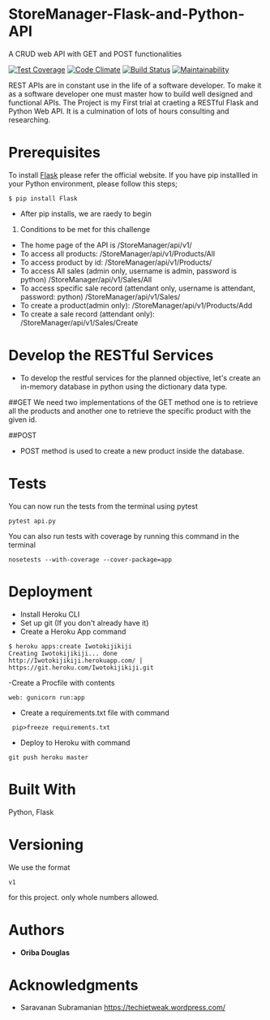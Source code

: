 # StoreManager-Flask-and-Python-API
A CRUD web API with GET and POST functionalities 

[![Test Coverage](https://api.codeclimate.com/v1/badges/a99a88d28ad37a79dbf6/test_coverage)](https://codeclimate.com/github/codeclimate/codeclimate/test_coverage)
[![Code Climate](https://codeclimate.com/github/bearded7/StoreManager-Flask-and-Python-API.svg?branch=develop/badges/gpa.svg)](https://codeclimate.com/github/StoreManager-Flask-and-Python-API.svg?branch=develop)
[![Build Status](https://travis-ci.org/bearded7/StoreManager-Flask-and-Python-API.svg?branch=develop)](https://travis-ci.org/bearded7/StoreManager-Flask-and-Python-API?branch=develop)
[![Maintainability](https://api.codeclimate.com/v1/badges/de3d25a8dafaada7833c/maintainability)](https://codeclimate.com/github/bearded7/StoreManager-Flask-and-Python-API/maintainability)

REST APIs are in constant use in the life of a software developer. To make it as a software developer one must master how to build well designed and  functional APIs.
The Project is my First trial at craeting a RESTful Flask and Python Web API.
It is a culmination of lots of hours consulting and researching.

# Prerequisites

 To install [Flask](http://flask.pocoo.org/) please refer the official website. If you have pip installled in your Python environment, please follow this steps;
```
$ pip install Flask
```
- After pip installs, we are raedy to begin

1. Conditions to be met for this challenge

- The home page of the API is /StoreManager/api/v1/
- To access all products: /StoreManager/api/v1/Products/All
- To access product by id: /StoreManager/api/v1/Products/<productId>
- To access All sales (admin only, username is admin, password is python) /StoreManager/api/v1/Sales/All
- To access specific sale record (attendant only, username is attendant, password: python) /StoreManager/api/v1/Sales/<salesId>
- To create a product(admin only): /StoreManager/api/v1/Products/Add
- To create a sale record (attendant only): /StoreManager/api/v1/Sales/Create


# Develop the RESTful Services

- To develop the restful services for the planned objective, let's create an in-memory database in python using the dictionary data type.

##GET
We need two implementations of the GET method one is to retrieve all the products and another one to retrieve the specific product with the given id.

##POST
- POST method is used to create a new product inside the database.


# Tests

You can now run the tests from the terminal using pytest
```
pytest api.py 
```
You can also run tests with coverage by running this command in the terminal
```
nosetests --with-coverage --cover-package=app
```

# Deployment

- Install Heroku CLI
- Set up git (If you don't already have it)
- Create a Heroku App  command 

```
$ heroku apps:create Iwotokijikiji
Creating Iwotokijikiji... done
http://Iwotokijikiji.herokuapp.com/ | https://git.heroku.com/Iwotokijikiji.git
```

-Create a Procfile with contents 

```
web: gunicorn run:app
```

- Create a requirements.txt file with command 

```
 pip>freeze requirements.txt
```

- Deploy to Heroku with command  

``` 
git push heroku master
```

# Built With

 Python, Flask


# Versioning
  
We use the format   
``` 
v1
```
for this project. only whole numbers allowed. 

# Authors

* **Oriba Douglas** 


# Acknowledgments

* Saravanan Subramanian https://techietweak.wordpress.com/


